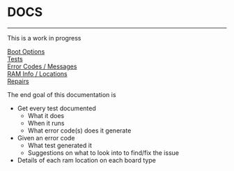 # DOCS
---

This is a work in progress

[Boot Options](boot_options.md)<br>
[Tests](tests.md)<br>
[Error Codes / Messages](error_codes.md)<br>
[RAM Info / Locations](ram.md)<br>
[Repairs](repairs.md)<br>

The end goal of this documentation is
* Get every test documented
  * What it does
  * When it runs
  * What error code(s) does it generate
* Given an error code
  * What test generated it
  * Suggestions on what to look into to find/fix the issue
* Details of each ram location on each board type
